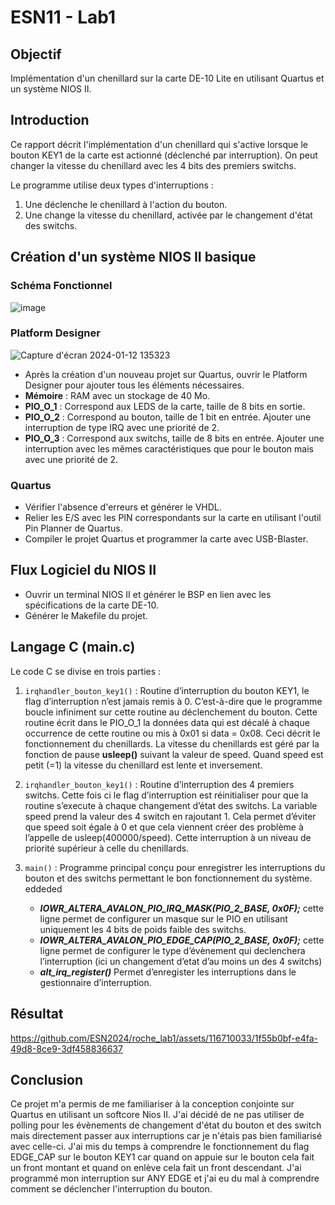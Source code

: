 
# ESN11 - Lab1

## Objectif
Implémentation d'un chenillard sur la carte DE-10 Lite en utilisant Quartus et un système NIOS II.

## Introduction
Ce rapport décrit l'implémentation d'un chenillard qui s'active lorsque le bouton KEY1 de la carte est actionné (déclenché par interruption). On peut changer la vitesse du chenillard avec les 4 bits des premiers switchs.

Le programme utilise deux types d'interruptions :
1. Une déclenche le chenillard à l'action du bouton.
2. Une change la vitesse du chenillard, activée par le changement d'état des switchs.

## Création d'un système NIOS II basique

### Schéma Fonctionnel
![image](https://github.com/ESN2024/roche_lab1/assets/116710033/79ba5a3f-241b-4aa2-a067-5c324b09f6fc)

### Platform Designer
![Capture d'écran 2024-01-12 135323](https://github.com/ESN2024/roche_lab1/assets/116710033/0fc5e62b-74dd-4033-aab1-e6cadecc4444)

- Après la création d'un nouveau projet sur Quartus, ouvrir le Platform Designer pour ajouter tous les éléments nécessaires.
- **Mémoire** : RAM avec un stockage de 40 Mo.
- **PIO_O_1** : Correspond aux LEDS de la carte, taille de 8 bits en sortie.
- **PIO_O_2** : Correspond au bouton, taille de 1 bit en entrée. Ajouter une interruption de type IRQ avec une priorité de 2.
- **PIO_O_3** : Correspond aux switchs, taille de 8 bits en entrée. Ajouter une interruption avec les mêmes caractéristiques que pour le bouton mais avec une priorité de 2.

### Quartus
- Vérifier l'absence d'erreurs et générer le VHDL.
- Relier les E/S avec les PIN correspondants sur la carte en utilisant l'outil Pin Planner de Quartus.
- Compiler le projet Quartus et programmer la carte avec USB-Blaster.

## Flux Logiciel du NIOS II
- Ouvrir un terminal NIOS II et générer le BSP en lien avec les spécifications de la carte DE-10.
- Générer le Makefile du projet.

## Langage C (main.c)
Le code C se divise en trois parties :
1. `irqhandler_bouton_key1()` : Routine d’interruption du bouton KEY1, le flag d’interruption n’est jamais remis à 0. C’est-à-dire que le programme boucle infiniment sur cette routine au déclenchement du bouton. Cette routine écrit dans le PIO_O_1 la données data qui est décalé à chaque occurrence de cette routine ou mis à 0x01 si data = 0x08. Ceci décrit le fonctionnement du chenillards. La vitesse du chenillards est géré par la fonction de pause **usleep()** suivant la valeur de speed. Quand speed est petit (=1) la vitesse du chenillard est lente et inversement.

2. `irqhandler_bouton_key1()` : Routine d’interruption des 4 premiers switchs. Cette fois ci le flag d’interruption est réinitialiser pour que la routine s’execute à chaque changement d’état des switchs. La variable speed prend la valeur des 4 switch en rajoutant 1. Cela permet d’éviter que speed soit égale à 0 et que cela viennent créer des problème à l’appelle de usleep(400000/speed).
Cette interruption à un niveau de priorité supérieur à celle du chenillards.

3. `main()` : Programme principal conçu pour enregistrer les interruptions du bouton et des switchs permettant le bon fonctionnement du système.
   eddeded
   - ***IOWR_ALTERA_AVALON_PIO_IRQ_MASK(PIO_2_BASE, 0x0F);*** cette ligne permet de configurer un masque sur le PIO en utilisant uniquement les 4 bits de poids faible des switchs.
   - ***IOWR_ALTERA_AVALON_PIO_EDGE_CAP(PIO_2_BASE, 0x0F);*** cette ligne permet de configurer le type d’évènement qui declenchera l’interruption (ici un changement d’etat d’au moins un des 4 switchs)
   - ***alt_irq_register()*** Permet d’enregister les interruptions dans le gestionnaire d’interruption.

## Résultat
https://github.com/ESN2024/roche_lab1/assets/116710033/1f55b0bf-e4fa-49d8-8ce9-3df458836637

## Conclusion
Ce projet m'a permis de me familiariser à la conception conjointe sur Quartus en utilisant un softcore Nios II. J'ai décidé de ne pas utiliser de polling pour les évènements de changement d'état du bouton et des switch mais directement passer aux interruptions car je n'étais pas bien familiarisé avec celle-ci. J'ai mis du temps à comprendre le fonctionnement du flag EDGE_CAP sur le bouton KEY1 car quand on appuie sur le bouton cela fait un front montant et quand on enlève cela fait un front descendant. J'ai programmé mon interruption sur ANY EDGE et j'ai eu du mal à comprendre comment se déclencher l'interruption du bouton.
